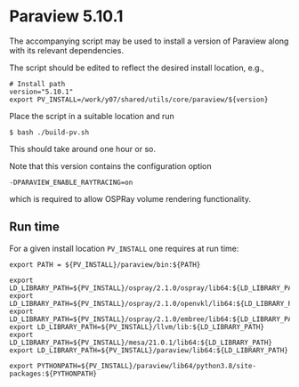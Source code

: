 # Paraview 5.10.1

The accompanying script may be used to install a version of Paraview
along with its relevant dependencies.

The script should be edited to reflect the desired install location,
e.g.,
```
# Install path
version="5.10.1"
export PV_INSTALL=/work/y07/shared/utils/core/paraview/${version}
```

Place the script in a suitable location and run
```
$ bash ./build-pv.sh
```
This should take around one hour or so.

Note that this version contains the configuration option
```
-DPARAVIEW_ENABLE_RAYTRACING=on
```
which is required to allow OSPRay volume rendering functionality.

## Run time

For a given install location `PV_INSTALL` one requires at run time:
```
export PATH = ${PV_INSTALL}/paraview/bin:${PATH}

export LD_LIBRARY_PATH=${PV_INSTALL}/ospray/2.1.0/ospray/lib64:${LD_LIBRARY_PATH}
export LD_LIBRARY_PATH=${PV_INSTALL}/ospray/2.1.0/openvkl/lib64:${LD_LIBRARY_PATH}
export LD_LIBRARY_PATH=${PV_INSTALL}/ospray/2.1.0/embree/lib64:${LD_LIBRARY_PATH}
export LD_LIBRARY_PATH=${PV_INSTALL}/llvm/lib:${LD_LIBRARY_PATH}
export LD_LIBRARY_PATH=${PV_INSTALL}/mesa/21.0.1/lib64:${LD_LIBRARY_PATH}
export LD_LIBRARY_PATH=${PV_INSTALL}/paraview/lib64:${LD_LIBRARY_PATH}

export PYTHONPATH=${PV_INSTALL}/paraview/lib64/python3.8/site-packages:${PYTHONPATH}
```
